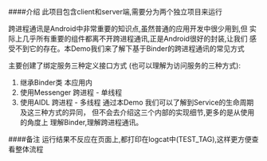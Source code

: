 ﻿####介绍
此项目包含client和server端,需要分为两个独立项目来运行

跨进程通讯是Android中非常重要的知识点,虽然普通的应用开发中很少用到,但
实际上几乎所有重要的组件都离不开跨进程通讯,正是Android很好的封装,让我们
感受不到它的存在。本Demo我们来了解下基于Binder的跨进程通讯的常见方式

 主要创建了绑定服务三种定义接口方式 (也可以理解为访问服务的三种方式):
  1. 继承Binder类    本应用内
  2. 使用Messenger   跨进程 - 单线程
  3. 使用AIDL        跨进程 - 多线程
  通过本Demo 我们可以了解到Service的生命周期及这三种方式的异同，
  但不会去介绍这三个内部的实现细节,更多的是从使用的角度上
  理解Binder,理解跨进程通讯。
 
 ####备注
 运行结果不反应在页面上,都打印在logcat中(TEST_TAG),这样更方便查看整体流程